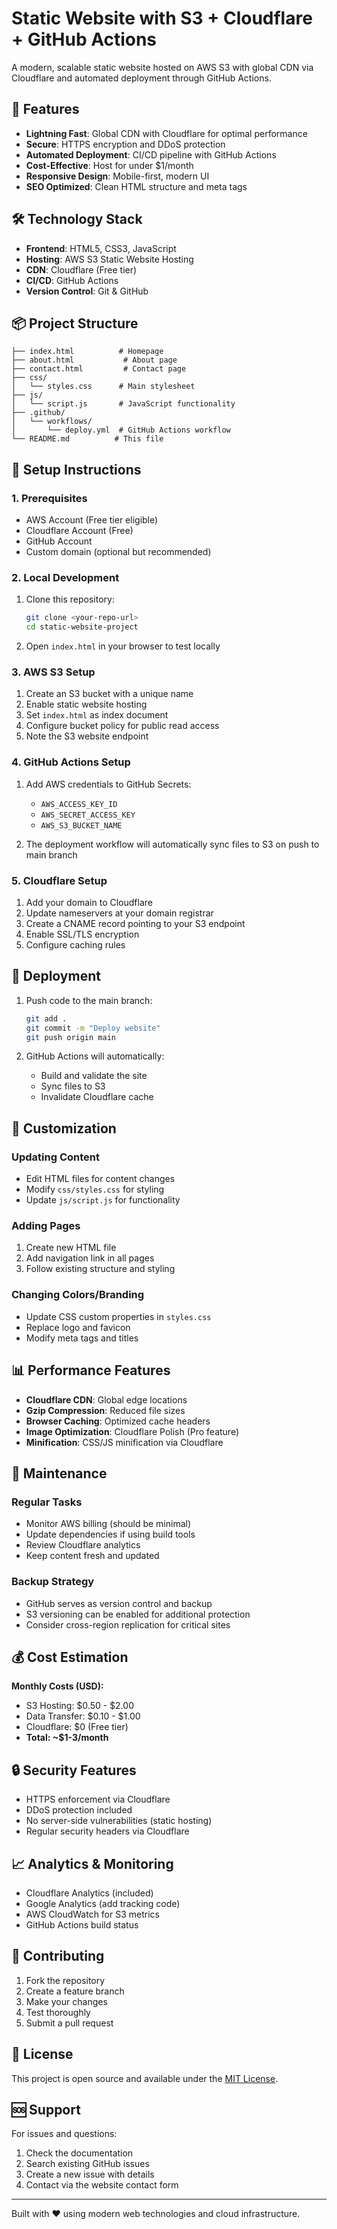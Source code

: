 # Static Website with S3 + Cloudflare + GitHub Actions

A modern, scalable static website hosted on AWS S3 with global CDN via Cloudflare and automated deployment through GitHub Actions.

## 🚀 Features

- **Lightning Fast**: Global CDN with Cloudflare for optimal performance
- **Secure**: HTTPS encryption and DDoS protection
- **Automated Deployment**: CI/CD pipeline with GitHub Actions
- **Cost-Effective**: Host for under $1/month
- **Responsive Design**: Mobile-first, modern UI
- **SEO Optimized**: Clean HTML structure and meta tags

## 🛠️ Technology Stack

- **Frontend**: HTML5, CSS3, JavaScript
- **Hosting**: AWS S3 Static Website Hosting
- **CDN**: Cloudflare (Free tier)
- **CI/CD**: GitHub Actions
- **Version Control**: Git & GitHub

## 📦 Project Structure

```
├── index.html          # Homepage
├── about.html           # About page
├── contact.html         # Contact page
├── css/
│   └── styles.css      # Main stylesheet
├── js/
│   └── script.js       # JavaScript functionality
├── .github/
│   └── workflows/
│       └── deploy.yml  # GitHub Actions workflow
└── README.md          # This file
```

## 🔧 Setup Instructions

### 1. Prerequisites

- AWS Account (Free tier eligible)
- Cloudflare Account (Free)
- GitHub Account
- Custom domain (optional but recommended)

### 2. Local Development

1. Clone this repository:
   ```bash
   git clone <your-repo-url>
   cd static-website-project
   ```

2. Open `index.html` in your browser to test locally

### 3. AWS S3 Setup

1. Create an S3 bucket with a unique name
2. Enable static website hosting
3. Set `index.html` as index document
4. Configure bucket policy for public read access
5. Note the S3 website endpoint

### 4. GitHub Actions Setup

1. Add AWS credentials to GitHub Secrets:
   - `AWS_ACCESS_KEY_ID`
   - `AWS_SECRET_ACCESS_KEY`
   - `AWS_S3_BUCKET_NAME`

2. The deployment workflow will automatically sync files to S3 on push to main branch

### 5. Cloudflare Setup

1. Add your domain to Cloudflare
2. Update nameservers at your domain registrar
3. Create a CNAME record pointing to your S3 endpoint
4. Enable SSL/TLS encryption
5. Configure caching rules

## 🚀 Deployment

1. Push code to the main branch:
   ```bash
   git add .
   git commit -m "Deploy website"
   git push origin main
   ```

2. GitHub Actions will automatically:
   - Build and validate the site
   - Sync files to S3
   - Invalidate Cloudflare cache

## 🎨 Customization

### Updating Content
- Edit HTML files for content changes
- Modify `css/styles.css` for styling
- Update `js/script.js` for functionality

### Adding Pages
1. Create new HTML file
2. Add navigation link in all pages
3. Follow existing structure and styling

### Changing Colors/Branding
- Update CSS custom properties in `styles.css`
- Replace logo and favicon
- Modify meta tags and titles

## 📊 Performance Features

- **Cloudflare CDN**: Global edge locations
- **Gzip Compression**: Reduced file sizes
- **Browser Caching**: Optimized cache headers
- **Image Optimization**: Cloudflare Polish (Pro feature)
- **Minification**: CSS/JS minification via Cloudflare

## 🔧 Maintenance

### Regular Tasks
- Monitor AWS billing (should be minimal)
- Update dependencies if using build tools
- Review Cloudflare analytics
- Keep content fresh and updated

### Backup Strategy
- GitHub serves as version control and backup
- S3 versioning can be enabled for additional protection
- Consider cross-region replication for critical sites

## 💰 Cost Estimation

**Monthly Costs (USD):**
- S3 Hosting: $0.50 - $2.00
- Data Transfer: $0.10 - $1.00
- Cloudflare: $0 (Free tier)
- **Total: ~$1-3/month**

## 🔒 Security Features

- HTTPS enforcement via Cloudflare
- DDoS protection included
- No server-side vulnerabilities (static hosting)
- Regular security headers via Cloudflare

## 📈 Analytics & Monitoring

- Cloudflare Analytics (included)
- Google Analytics (add tracking code)
- AWS CloudWatch for S3 metrics
- GitHub Actions build status

## 🤝 Contributing

1. Fork the repository
2. Create a feature branch
3. Make your changes
4. Test thoroughly
5. Submit a pull request

## 📄 License

This project is open source and available under the [MIT License](LICENSE).

## 🆘 Support

For issues and questions:
1. Check the documentation
2. Search existing GitHub issues
3. Create a new issue with details
4. Contact via the website contact form

---

Built with ❤️ using modern web technologies and cloud infrastructure.
